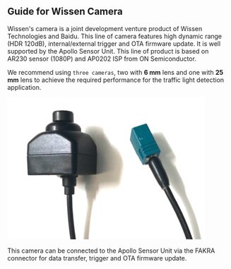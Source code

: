 ## Guide for Wissen Camera

Wissen's camera is a joint development venture product of Wissen Technologies and Baidu. This line of camera features high dynamic range (HDR 120dB), internal/external trigger and OTA firmware update. It is well supported by the Apollo Sensor Unit. This line of product is based on AR230 sensor (1080P) and AP0202 ISP from ON Semiconductor. 

We recommend using ```three cameras```, two with **6 mm** lens and one with **25 mm** lens to achieve the required performance for the traffic light detection application. 

![images](images/Wissen_pic.png)

This camera can be connected to the Apollo Sensor Unit via the FAKRA connector for data transfer, trigger and OTA firmware update.

